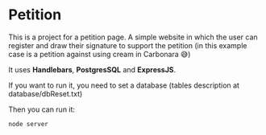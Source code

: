 # Petition

This is a project for a petition page. A simple website in which the user can register and draw their signature to support the petition (in this example case is a petition against using cream in Carbonara 😅)

It uses **Handlebars**, **PostgresSQL** and **ExpressJS**.

If you want to run it, you need to set a database (tables description at database/dbReset.txt)

Then you can run it:

```node server```

